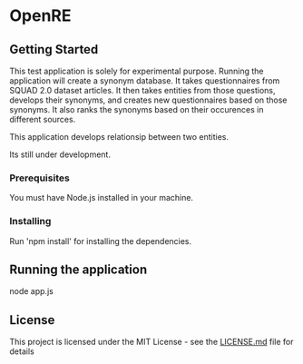 # OpenRE

## Getting Started

This test application is solely for experimental purpose. Running the application will create a synonym database. It takes questionnaires from SQUAD 2.0 dataset articles. It then takes entities from those questions, develops their synonyms, and creates new questionnaires based on those synonyms. It also ranks the synonyms based on their occurences in different sources.

This application develops relationsip between two entities.

Its still under development.

### Prerequisites

You must have Node.js installed in your machine.

### Installing

Run 'npm install' for installing the dependencies.

## Running the application

node app.js


## License

This project is licensed under the MIT License - see the [LICENSE.md](LICENSE.md) file for details

